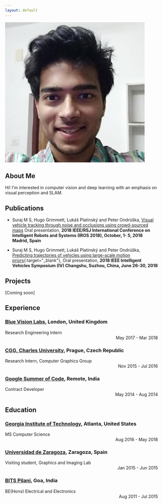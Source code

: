 ```yaml
---
layout: default
---
```

<img class="profile-picture" src="avatar.jpg">

## About Me

Hi! I'm interested in computer vision and deep learning with an emphasis on visual perception and SLAM.

## Publications
* Suraj M S, Hugo Grimmett, Lukáš Platinský and Peter Ondrúška, [Visual vehicle tracking through noise and occlusions using crowd-sourced maps](#)
Oral presentation, <strong>2018 IEEE/RSJ International Conference on Intelligent Robots and Systems (IROS 2018), October, 1- 5, 2018 Madrid, Spain</strong>

* Suraj M S, Hugo Grimmett, Lukáš Platinský and Peter Ondrúška, [Predicting trajectories of vehicles using large-scale motion priors](/publications/2018_IV_0596.pdf){:target="_blank"}, Oral presentation, <strong>2018 IEEE Intelligent Vehicles Symposium (IV) Changshu, Suzhou, China, June 26-30, 2018</strong>


## Projects
[Coming soon]

## Experience

### [Blue Vision Labs](https://www.bluevisionlabs.com), London, United Kingdom
<div style="text-align: left">Research Engineering Intern</div> <div style="text-align: right">May 2017 - Mar 2018</div>

### [CGG, Charles University](http://cgg.mff.cuni.cz/), Prague, Czech Republic
<div style="text-align: left"> Research Intern, Computer Graphics Group</div> <div style="text-align: right"> Nov 2015 - Jul 2016</div>

### [Google Summer of Code](https://www.google-melange.com/archive/gsoc/2014), Remote, India
<div style="text-align: left"> Contract Developer</div> <div style="text-align: right"> May 2014 - Aug 2014</div>

## Education

### [Georgia Institute of Technology](https://www.cc.gatech.edu), Atlanta, United States
<div style="text-align: left">MS Computer Science</div> <div style="text-align: right">Aug 2016 - May 2018</div>

### [Universidad de Zaragoza](http://graphics.unizar.es/), Zaragoza, Spain
<div style="text-align: left">Visiting student, Graphics and Imaging Lab</div> <div style="text-align: right">Jan 2015 - Jun 2015</div>

### [BITS Pilani](http://www.bits-pilani.ac.in/Goa/), Goa, India
<div style="text-align: left">BE(Hons) Electrical and Electronics</div> <div style="text-align: right">Aug 2011 - Jul 2015</div>
